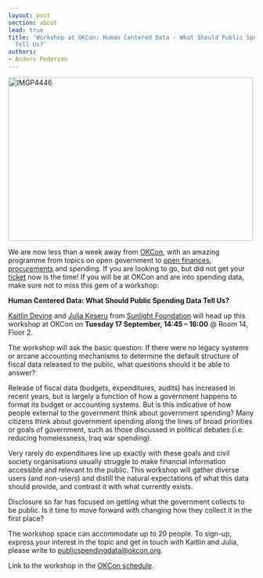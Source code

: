 ```yaml
---
layout: post
section: about
lead: true
title: 'Workshop at OKCon: Human Centered Data - What Should Public Spending Data
  Tell Us?'
authors:
- Anders Pedersen
---
```

<a title="IMGP4446 by okfn, on Flickr" href="http://www.flickr.com/photos/okfn/6269554649/"><img src="http://farm7.staticflickr.com/6053/6269554649_4498b407e5.jpg" alt="IMGP4446" width="500" height="333" /></a>

We are now less than a week away from <a href="http://okcon.org">OKCon</a>, with an amazing programme from topics on open government to <a href="http://okcon.org/2013/09/09/okcon-2013-guest-post-open-governance-groups-around-the-world-compare-local-authority-finances/">open finances</a>, <a href="http://okcon.org/open-data-government-and-governance/session-3/">procurements</a> and spending. If you are looking to go, but did not get your <a href="http://okcon.org/tickets/">ticket</a> now is the time! If you will be at OKCon and are into spending data, make sure not to miss this gem of a workshop:

**Human Centered Data: What Should Public Spending Data Tell Us?**

<a href="http://sunlightfoundation.com/people/kdevine/">Kaitlin Devine</a> and <a href="http://sunlightfoundation.com/people/jkeseru/">Julia Keseru</a> from <a href="http://sunlightfoundation.com/">Sunlight Foundation</a> will head up this workshop at OKCon on **Tuesday 17 September, 14:45 – 16:00** @ Room 14, Floor 2.

The workshop will ask the basic question: If there were no legacy systems or arcane accounting mechanisms to determine the default structure of fiscal data released to the public, what questions should it be able to answer?

Release of fiscal data (budgets, expenditures, audits) has increased in recent years, but is largely a function of how a government happens to format its budget or accounting systems. But is this indicative of how people external to the government think about government spending? Many citizens think about government spending along the lines of broad priorities or goals of government, such as those discussed in political debates (i.e. reducing homelessness, Iraq war spending).

Very rarely do expenditures line up exactly with these goals and civil society organisations usually struggle to make financial information accessible and relevant to the public. This workshop will gather diverse users (and non-users) and distill the natural expectations of what this data should provide, and contrast it with what currently exists.

Disclosure so far has focused on getting what the government collects to be public. Is it time to move forward with changing how they collect it in the first place?

The workshop space can accommodate up to 20 people. To sign-up, express your interest in the topic and get in touch with Kaitlin and Julia, please write to publicspendingdata@okcon.org.

Link to the workshop in the <a href="http://okcon.org/open-data-government-and-governance/session-4/">OKCon schedule</a>.


